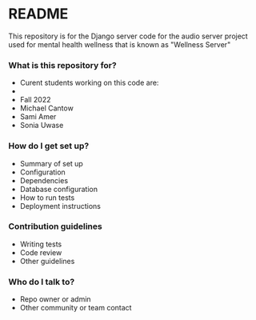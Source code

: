 # README #

This repository is for the Django server code for the audio server project used for mental health wellness that is known as "Wellness Server"

### What is this repository for? ###

* Curent students working on this code are:
* 
* Fall 2022
* Michael Cantow
* Sami Amer 
* Sonia Uwase

### How do I get set up? ###

* Summary of set up
* Configuration
* Dependencies
* Database configuration
* How to run tests
* Deployment instructions

### Contribution guidelines ###

* Writing tests
* Code review
* Other guidelines

### Who do I talk to? ###

* Repo owner or admin
* Other community or team contact